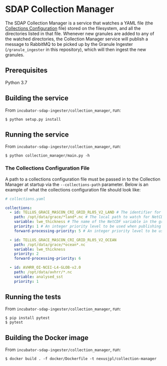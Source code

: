 # SDAP Collection Manager

The SDAP Collection Manager is a service that watches a YAML file (the [Collections
Configuration](#the-collections-configuration-file) file) stored on the filesystem, and all the directories listed in that
file. Whenever new granules are added to any of the watched directories, the Collection
Manager service will publish a message to RabbitMQ to be picked up by the Granule Ingester
(`/granule_ingester` in this repository), which will then ingest the new granules.


## Prerequisites

Python 3.7

## Building the service
From `incubator-sdap-ingester/collection_manager`, run:

    $ python setup.py install
    

## Running the service
From `incubator-sdap-ingester/collection_manager`, run:

    $ python collection_manager/main.py -h
    
### The Collections Configuration File

A path to a collections configuration file must be passed in to the Collection Manager
at startup via the `--collections-path` parameter. Below is an example of what the 
collections configuration file should look like:

```yaml
# collections.yaml

collections:
  - id: TELLUS_GRACE_MASCON_CRI_GRID_RL05_V2_LAND # The identifier for the dataset as it will appear in NEXUS
    path: /opt/data/grace/*land*.nc # The local path to watch for NetCDF granule files to be associated with this dafiles to be associated with this dataset. Accepts glob-style patterns.
    variable: lwe_thickness # The name of the NetCDF variable in the granules to be ingested into NEXUS
    priority: 1 # An integer priority level to be used when publishing messages to RabbitMQ for historical data. Higher number = higher priority.
    forward-processing-priority: 5 # An integer priority level to be used when publishing messages to RabbitMQ for forward-processing data.

  - id: TELLUS_GRACE_MASCON_CRI_GRID_RL05_V2_OCEAN
    path: /opt/data/grace/*ocean*.nc
    variable: lwe_thickness
    priority: 2
    forward-processing-priority: 6

  - id: AVHRR_OI-NCEI-L4-GLOB-v2.0
    path: /opt/data/avhrr/*.nc
    variable: analysed_sst
    priority: 1

```
## Running the tests
From `incubator-sdap-ingester/collection_manager`, run:

    $ pip install pytest
    $ pytest
    
## Building the Docker image
From `incubator-sdap-ingester/collection_manager`, run:

    $ docker build . -f docker/Dockerfile -t nexusjpl/collection-manager
